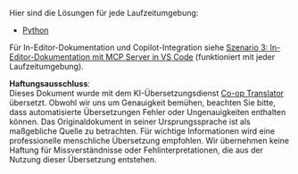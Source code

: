 <!--
CO_OP_TRANSLATOR_METADATA:
{
  "original_hash": "c8c1a74c74f6c2d42d511daf12d0b6c5",
  "translation_date": "2025-07-14T06:31:52+00:00",
  "source_file": "09-CaseStudy/docs-mcp/solution/README.md",
  "language_code": "de"
}
-->
Hier sind die Lösungen für jede Laufzeitumgebung:
- [Python](./python/README.md)

Für In-Editor-Dokumentation und Copilot-Integration siehe [Szenario 3: In-Editor-Dokumentation mit MCP Server in VS Code](./scenario3/README.md) (funktioniert mit jeder Laufzeitumgebung).

**Haftungsausschluss**:  
Dieses Dokument wurde mit dem KI-Übersetzungsdienst [Co-op Translator](https://github.com/Azure/co-op-translator) übersetzt. Obwohl wir uns um Genauigkeit bemühen, beachten Sie bitte, dass automatisierte Übersetzungen Fehler oder Ungenauigkeiten enthalten können. Das Originaldokument in seiner Ursprungssprache ist als maßgebliche Quelle zu betrachten. Für wichtige Informationen wird eine professionelle menschliche Übersetzung empfohlen. Wir übernehmen keine Haftung für Missverständnisse oder Fehlinterpretationen, die aus der Nutzung dieser Übersetzung entstehen.